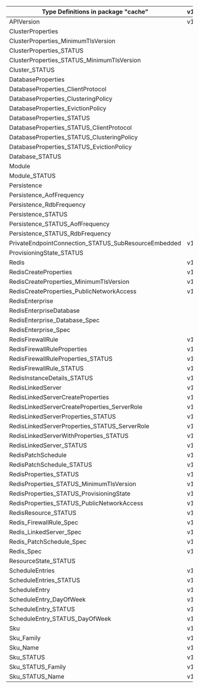 | Type Definitions in package "cache"                  | v1alpha1api20201201 | v1alpha1api20210301 | v1beta20201201 | v1beta20210301 |
|------------------------------------------------------|---------------------|---------------------|----------------|----------------|
| APIVersion                                           | v1alpha1api20201201 | v1alpha1api20210301 | v1beta20201201 | v1beta20210301 |
| ClusterProperties                                    |                     | v1alpha1api20210301 |                | v1beta20210301 |
| ClusterProperties_MinimumTlsVersion                  |                     | v1alpha1api20210301 |                | v1beta20210301 |
| ClusterProperties_STATUS                             |                     | v1alpha1api20210301 |                | v1beta20210301 |
| ClusterProperties_STATUS_MinimumTlsVersion           |                     | v1alpha1api20210301 |                | v1beta20210301 |
| Cluster_STATUS                                       |                     | v1alpha1api20210301 |                | v1beta20210301 |
| DatabaseProperties                                   |                     | v1alpha1api20210301 |                | v1beta20210301 |
| DatabaseProperties_ClientProtocol                    |                     | v1alpha1api20210301 |                | v1beta20210301 |
| DatabaseProperties_ClusteringPolicy                  |                     | v1alpha1api20210301 |                | v1beta20210301 |
| DatabaseProperties_EvictionPolicy                    |                     | v1alpha1api20210301 |                | v1beta20210301 |
| DatabaseProperties_STATUS                            |                     | v1alpha1api20210301 |                | v1beta20210301 |
| DatabaseProperties_STATUS_ClientProtocol             |                     | v1alpha1api20210301 |                | v1beta20210301 |
| DatabaseProperties_STATUS_ClusteringPolicy           |                     | v1alpha1api20210301 |                | v1beta20210301 |
| DatabaseProperties_STATUS_EvictionPolicy             |                     | v1alpha1api20210301 |                | v1beta20210301 |
| Database_STATUS                                      |                     | v1alpha1api20210301 |                | v1beta20210301 |
| Module                                               |                     | v1alpha1api20210301 |                | v1beta20210301 |
| Module_STATUS                                        |                     | v1alpha1api20210301 |                | v1beta20210301 |
| Persistence                                          |                     | v1alpha1api20210301 |                | v1beta20210301 |
| Persistence_AofFrequency                             |                     | v1alpha1api20210301 |                | v1beta20210301 |
| Persistence_RdbFrequency                             |                     | v1alpha1api20210301 |                | v1beta20210301 |
| Persistence_STATUS                                   |                     | v1alpha1api20210301 |                | v1beta20210301 |
| Persistence_STATUS_AofFrequency                      |                     | v1alpha1api20210301 |                | v1beta20210301 |
| Persistence_STATUS_RdbFrequency                      |                     | v1alpha1api20210301 |                | v1beta20210301 |
| PrivateEndpointConnection_STATUS_SubResourceEmbedded | v1alpha1api20201201 | v1alpha1api20210301 | v1beta20201201 | v1beta20210301 |
| ProvisioningState_STATUS                             |                     | v1alpha1api20210301 |                | v1beta20210301 |
| Redis                                                | v1alpha1api20201201 |                     | v1beta20201201 |                |
| RedisCreateProperties                                | v1alpha1api20201201 |                     | v1beta20201201 |                |
| RedisCreateProperties_MinimumTlsVersion              | v1alpha1api20201201 |                     | v1beta20201201 |                |
| RedisCreateProperties_PublicNetworkAccess            | v1alpha1api20201201 |                     | v1beta20201201 |                |
| RedisEnterprise                                      |                     | v1alpha1api20210301 |                | v1beta20210301 |
| RedisEnterpriseDatabase                              |                     | v1alpha1api20210301 |                | v1beta20210301 |
| RedisEnterprise_Database_Spec                        |                     | v1alpha1api20210301 |                | v1beta20210301 |
| RedisEnterprise_Spec                                 |                     | v1alpha1api20210301 |                | v1beta20210301 |
| RedisFirewallRule                                    | v1alpha1api20201201 |                     | v1beta20201201 |                |
| RedisFirewallRuleProperties                          | v1alpha1api20201201 |                     | v1beta20201201 |                |
| RedisFirewallRuleProperties_STATUS                   | v1alpha1api20201201 |                     | v1beta20201201 |                |
| RedisFirewallRule_STATUS                             | v1alpha1api20201201 |                     | v1beta20201201 |                |
| RedisInstanceDetails_STATUS                          | v1alpha1api20201201 |                     | v1beta20201201 |                |
| RedisLinkedServer                                    | v1alpha1api20201201 |                     | v1beta20201201 |                |
| RedisLinkedServerCreateProperties                    | v1alpha1api20201201 |                     | v1beta20201201 |                |
| RedisLinkedServerCreateProperties_ServerRole         | v1alpha1api20201201 |                     | v1beta20201201 |                |
| RedisLinkedServerProperties_STATUS                   | v1alpha1api20201201 |                     | v1beta20201201 |                |
| RedisLinkedServerProperties_STATUS_ServerRole        | v1alpha1api20201201 |                     | v1beta20201201 |                |
| RedisLinkedServerWithProperties_STATUS               | v1alpha1api20201201 |                     | v1beta20201201 |                |
| RedisLinkedServer_STATUS                             | v1alpha1api20201201 |                     | v1beta20201201 |                |
| RedisPatchSchedule                                   | v1alpha1api20201201 |                     | v1beta20201201 |                |
| RedisPatchSchedule_STATUS                            | v1alpha1api20201201 |                     | v1beta20201201 |                |
| RedisProperties_STATUS                               | v1alpha1api20201201 |                     | v1beta20201201 |                |
| RedisProperties_STATUS_MinimumTlsVersion             | v1alpha1api20201201 |                     | v1beta20201201 |                |
| RedisProperties_STATUS_ProvisioningState             | v1alpha1api20201201 |                     | v1beta20201201 |                |
| RedisProperties_STATUS_PublicNetworkAccess           | v1alpha1api20201201 |                     | v1beta20201201 |                |
| RedisResource_STATUS                                 | v1alpha1api20201201 |                     | v1beta20201201 |                |
| Redis_FirewallRule_Spec                              | v1alpha1api20201201 |                     | v1beta20201201 |                |
| Redis_LinkedServer_Spec                              | v1alpha1api20201201 |                     | v1beta20201201 |                |
| Redis_PatchSchedule_Spec                             | v1alpha1api20201201 |                     | v1beta20201201 |                |
| Redis_Spec                                           | v1alpha1api20201201 |                     | v1beta20201201 |                |
| ResourceState_STATUS                                 |                     | v1alpha1api20210301 |                | v1beta20210301 |
| ScheduleEntries                                      | v1alpha1api20201201 |                     | v1beta20201201 |                |
| ScheduleEntries_STATUS                               | v1alpha1api20201201 |                     | v1beta20201201 |                |
| ScheduleEntry                                        | v1alpha1api20201201 |                     | v1beta20201201 |                |
| ScheduleEntry_DayOfWeek                              | v1alpha1api20201201 |                     | v1beta20201201 |                |
| ScheduleEntry_STATUS                                 | v1alpha1api20201201 |                     | v1beta20201201 |                |
| ScheduleEntry_STATUS_DayOfWeek                       | v1alpha1api20201201 |                     | v1beta20201201 |                |
| Sku                                                  | v1alpha1api20201201 | v1alpha1api20210301 | v1beta20201201 | v1beta20210301 |
| Sku_Family                                           | v1alpha1api20201201 |                     | v1beta20201201 |                |
| Sku_Name                                             | v1alpha1api20201201 | v1alpha1api20210301 | v1beta20201201 | v1beta20210301 |
| Sku_STATUS                                           | v1alpha1api20201201 | v1alpha1api20210301 | v1beta20201201 | v1beta20210301 |
| Sku_STATUS_Family                                    | v1alpha1api20201201 |                     | v1beta20201201 |                |
| Sku_STATUS_Name                                      | v1alpha1api20201201 | v1alpha1api20210301 | v1beta20201201 | v1beta20210301 |

